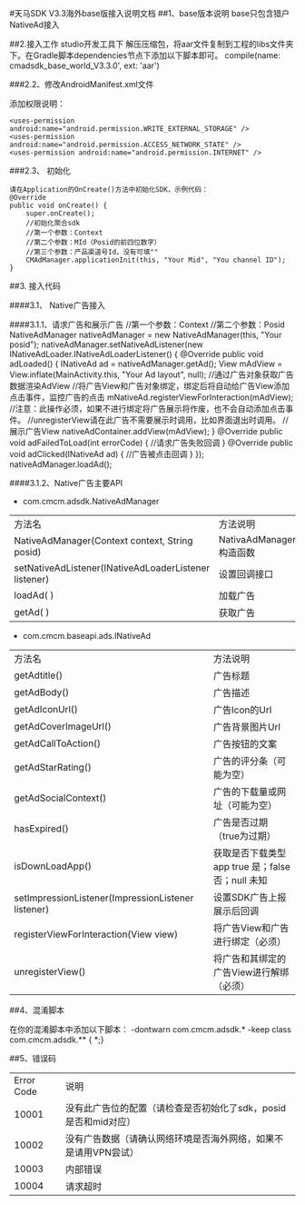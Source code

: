 #天马SDK V3.3海外base版接入说明文档
##1、base版本说明
   base只包含猎户NativeAd接入

##2.接入工作
	 studio开发工具下
	 解压压缩包，将aar文件复制到工程的libs文件夹下。在Gradle脚本dependencies节点下添加以下脚本即可。
	 compile(name: cmadsdk_base_world_V3.3.0', ext: 'aar')
     
###2.2、修改AndroidManifest.xml文件

添加权限说明：
	
	<uses-permission android:name="android.permission.WRITE_EXTERNAL_STORAGE" />
	<uses-permission android:name="android.permission.ACCESS_NETWORK_STATE" />
	<uses-permission android:name="android.permission.INTERNET" />
    
###2.3、 初始化
	
	请在Application的OnCreate()方法中初始化SDK，示例代码：	
	@Override
	public void onCreate() {
		super.onCreate();	
        //初始化聚合sdk
        //第一个参数：Context
		//第二个参数：MId（Posid的前四位数字）
        //第三个参数：产品渠道号Id，没有可填""
        CMAdManager.applicationInit(this, "Your Mid", "You channel ID");
	}

##3. 接入代码

####3.1、 Native广告接入

####3.1.1、请求广告和展示广告	
	 //第一个参数：Context
	 //第二个参数：Posid
 	 NativeAdManager nativeAdManager = new NativeAdManager(this, "Your posid");
     nativeAdManager.setNativeAdListener(new INativeAdLoader.INativeAdLoaderListener() {
        	@Override
         	public void adLoaded() {
				INativeAd ad = nativeAdManager.getAd();
                View mAdView = View.inflate(MainActivity.this,
                        "Your Ad layout", null);
                //通过广告对象获取广告数据渲染AdView
                //将广告View和广告对象绑定，绑定后将自动给广告View添加点击事件，监控广告的点击
                mNativeAd.registerViewForInteraction(mAdView);
				//注意：此操作必须，如果不进行绑定将广告展示将作废，也不会自动添加点击事件。
				//unregisterView请在此广告不需要展示时调用，比如界面退出时调用。
				//展示广告View
				 nativeAdContainer.addView(mAdView);
            }
            @Override
            public void adFailedToLoad(int errorCode) {
				//请求广告失败回调
            }
            @Override
            public void adClicked(INativeAd ad) {
				//广告被点击回调
            }
        });     
		nativeAdManager.loadAd();

####3.1.2、Native广告主要API
- com.cmcm.adsdk.NativeAdManager
<table>
<tbody>
<tr><td>方法名</td><td>方法说明</td></tr>
<tr><td>NativeAdManager(Context context, String posid)</td><td>NativaAdManager构造函数</td></tr>
<tr><td>setNativeAdListener(INativeAdLoaderListener listener)</td><td>设置回调接口</td></tr>
<tr><td>loadAd( )</td><td>加载广告</td></tr>
<tr><td>getAd( )</td><td>获取广告</td></tr>
</tbody>
</table>

- com.cmcm.baseapi.ads.INativeAd
<table>
<tbody>
<tr><td>方法名</td><td>方法说明</td></tr>
<tr><td>getAdtitle()</td><td>广告标题</td></tr>
<tr><td>getAdBody()</td><td>广告描述</td></tr>
<tr><td>getAdIconUrl()</td><td>广告Icon的Url</td></tr>
<tr><td>getAdCoverImageUrl()</td><td>广告背景图片Url</td></tr>
<tr><td>getAdCallToAction()</td><td>广告按钮的文案</td></tr>
<tr><td>getAdStarRating()</td><td>广告的评分条（可能为空）</td></tr>
<tr><td>getAdSocialContext()</td><td>广告的下载量或网址（可能为空）</td></tr>
<tr><td>hasExpired()</td><td>广告是否过期（true为过期）</td></tr>
<tr><td>isDownLoadApp()</td><td>获取是否下载类型app true 是；false 否；null 未知</td></tr>
<tr><td>setImpressionListener(ImpressionListener listener)</td><td>设置SDK广告上报展示后回调</td></tr>
<tr><td>registerViewForInteraction(View view)</td><td>将广告View和广告进行绑定（必须）</td></tr>
<tr><td>unregisterView()</td><td>将广告和其绑定的广告View进行解绑（必须）</td></tr>
</tbody>
</table>


##4、混淆脚本

在你的混淆脚本中添加以下脚本：
    -dontwarn com.cmcm.adsdk.*
    -keep class com.cmcm.adsdk.** { *;}

##5、错误码

<table>
<tbody>
<tr><td>Error Code</td><td>说明</td></tr>
<tr><td>10001</td><td>没有此广告位的配置（请检查是否初始化了sdk，posid是否和mid对应）</td></tr>
<tr><td>10002</td><td>没有广告数据（请确认网络环境是否海外网络，如果不是请用VPN尝试）</td></tr>
<tr><td>10003</td><td>内部错误</td></tr>
<tr><td>10004</td><td>请求超时</td></tr>
</tbody>
</table>



